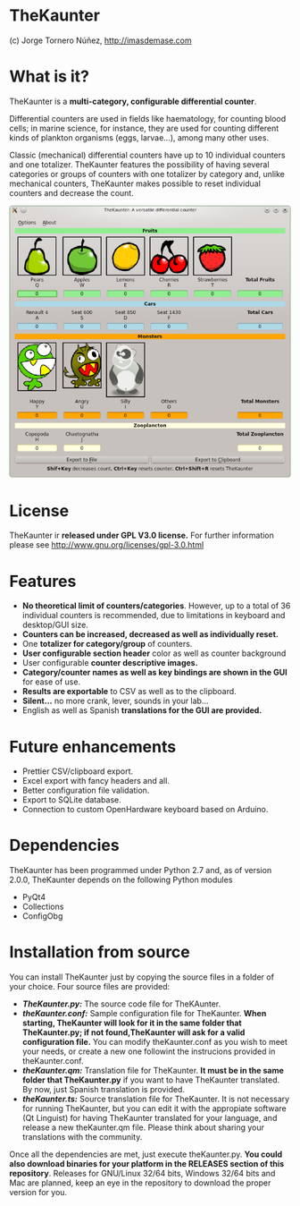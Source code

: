 TheKaunter
==========

(c) Jorge Tornero Núñez, http://imasdemase.com

What is it?
===========

TheKaunter is a **multi-category, configurable differential counter**.

Differential counters are used in fields like haematology, for counting blood cells; in marine science, for instance, they are used for counting different kinds of plankton organisms (eggs, larvae...), among many other uses.

Classic (mechanical) differential counters have up to 10 individual counters and one totalizer. TheKaunter features the possibility of having several categories or groups of counters with one totalizer by category and, unlike mechanical counters, TheKaunter makes possible to reset individual counters and decrease the count.

![Alt text](./screenshot.png "Screenshot of TheKaunter")

License
=======
TheKaunter ir **released under GPL V3.0 license.** For further information please see http://www.gnu.org/licenses/gpl-3.0.html

Features
=============
- **No theoretical limit of counters/categories**. However, up to a total of 36 individual counters is recommended, due to limitations in keyboard and desktop/GUI size.
- **Counters can be increased, decreased as well as individually reset.**
- One **totalizer for category/group** of counters.
- **User configurable section header** color as well as counter background
- User configurable **counter descriptive images.**
- **Category/counter names as well as key bindings are shown in the GUI** for ease of use.
- **Results are exportable** to CSV as well as to the clipboard.
- **Silent...** no more crank, lever, sounds in your lab...
- English as well as Spanish **translations for the GUI are provided.**

Future enhancements
===================
- Prettier CSV/clipboard export.
- Excel export with fancy headers and all.
- Better configuration file validation.
- Export to SQLite database.
- Connection to custom OpenHardware keyboard based on Arduino.

Dependencies
============
TheKaunter has been programmed under Python 2.7 and, as of version 2.0.0, TheKaunter depends on the following Python modules
- PyQt4
- Collections
- ConfigObg

Installation from source
========================
You can install TheKaunter just by copying the source files in a folder of your choice.
Four source files are provided:

- ***TheKaunter.py:*** The source code file for TheKAunter.
- ***theKaunter.conf:*** Sample configuration file for TheKaunter. **When starting, TheKaunter will look for it in the same folder that TheKaunter.py; if not found,TheKaunter will ask for a valid configuration file.** You can modify theKaunter.conf as you wish to meet your needs, or create a new one followint the instrucions provided in theKaunter.conf.
- ***theKaunter.qm:*** Translation file for TheKaunter. **It must be in the same folder that TheKaunter.py** if you want to have TheKaunter translated. By now, just Spanish translation is provided.
- ***theKaunter.ts:*** Source translation file for TheKaunter. It is not necessary for running TheKaunter, but you can edit it with the appropiate software (Qt Linguist) for having TheKaunter translated for your language, and release a new theKaunter.qm file. Please think about sharing your translations with the community.

Once all the dependencies are met,  just execute theKaunter.py.
**You could also download binaries for your platform in the RELEASES section of this repository**. Releases for GNU/Linux 32/64 bits, Windows 32/64 bits and Mac are planned, keep an eye in the repository to download the proper version for you.

